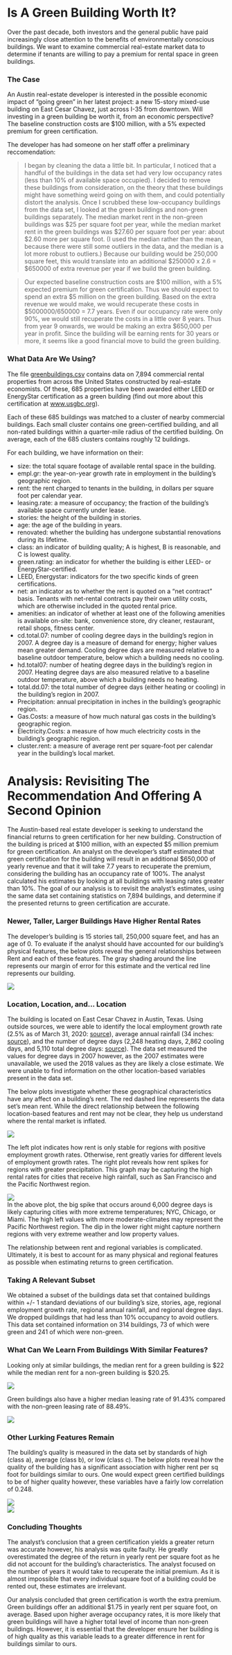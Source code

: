 # Is A Green Building Worth It? 

Over the past decade, both investors and the general public have paid
increasingly close attention to the benefits of environmentally
conscious buildings. We want to examine commercial real-estate market 
data to determine if tenants are willing to pay a premium for rental 
space in green buildings.

### The Case

An Austin real-estate developer is interested in the possible economic
impact of “going green” in her latest project: a new 15-story mixed-use
building on East Cesar Chavez, just across I-35 from downtown. Will
investing in a green building be worth it, from an economic perspective?
The baseline construction costs are $100 million, with a 5% expected
premium for green certification.

The developer has had someone on her staff offer a preliminary reccomendation: 

> I began by cleaning the data a little bit. In particular, I noticed
> that a handful of the buildings in the data set had very low occupancy
> rates (less than 10% of available space occupied). I decided to remove
> these buildings from consideration, on the theory that these buildings
> might have something weird going on with them, and could potentially
> distort the analysis. Once I scrubbed these low-occupancy buildings
> from the data set, I looked at the green buildings and non-green
> buildings separately. The median market rent in the non-green
> buildings was $25 per square foot per year, while the median market
> rent in the green buildings was $27.60 per square foot per year: about
> $2.60 more per square foot. (I used the median rather than the mean,
> because there were still some outliers in the data, and the median is
> a lot more robust to outliers.) Because our building would be 250,000
> square feet, this would translate into an additional $250000 x 2.6 =
> $650000 of extra revenue per year if we build the green building.

> Our expected baseline construction costs are $100 million, with a 5%
> expected premium for green certification. Thus we should expect to
> spend an extra $5 million on the green building. Based on the extra
> revenue we would make, we would recuperate these costs in
> $5000000/650000 = 7.7 years. Even if our occupancy rate were only 90%,
> we would still recuperate the costs in a little over 8 years. Thus
> from year 9 onwards, we would be making an extra $650,000 per year in
> profit. Since the building will be earning rents for 30 years or more,
> it seems like a good financial move to build the green building.

### What Data Are We Using? 
The file [greenbuildings.csv](https://github.com/indialindsay/Visual-Storytelling-Green-Buildings/blob/master/greenbuildings.csv) contains data
on 7,894 commercial rental properties from across the United States
constructed by real-estate economists. Of
these, 685 properties have been awarded either LEED or EnergyStar
certification as a green building (find out more about this certification 
at www.usgbc.org).

Each of these 685 buildings was matched to a cluster of nearby commercial 
buildings. Each small cluster contains one green-certified building, and
all non-rated buildings within a quarter-mile radius of the certified
building. On average, each of the 685 clusters contains roughly 12
buildings. 

For each building, we have information on their:  
-   size: the total square footage of available rental space in the
    building.  
-   empl.gr: the year-on-year growth rate in employment in the
    building’s geographic region.  
-   rent: the rent charged to tenants in the building, in dollars per
    square foot per calendar year.  
-   leasing.rate: a measure of occupancy; the fraction of the building’s
    available space currently under lease.  
-   stories: the height of the building in stories.  
-   age: the age of the building in years.  
-   renovated: whether the building has undergone substantial
    renovations during its lifetime.  
-   class: an indicator of building quality; A is highest, B is reasonable, 
    and C is lowest quality.  
-   green.rating: an indicator for whether the building is either LEED-
    or EnergyStar-certified.  
-   LEED, Energystar: indicators for the two specific kinds of green
    certifications.  
-   net: an indicator as to whether the rent is quoted on a “net
    contract” basis. Tenants with net-rental contracts pay their own
    utility costs, which are otherwise included in the quoted rental
    price.  
-   amenities: an indicator of whether at least one of the following
    amenities is available on-site: bank, convenience store, dry
    cleaner, restaurant, retail shops, fitness center.  
-   cd.total.07: number of cooling degree days in the building’s region
    in 2007. A degree day is a measure of demand for energy; higher
    values mean greater demand. Cooling degree days are measured
    relative to a baseline outdoor temperature, below which a building
    needs no cooling.  
-   hd.total07: number of heating degree days in the building’s region
    in 2007. Heating degree days are also measured relative to a
    baseline outdoor temperature, above which a building needs no
    heating.  
-   total.dd.07: the total number of degree days (either heating or
    cooling) in the building’s region in 2007.  
-   Precipitation: annual precipitation in inches in the building’s
    geographic region.
-   Gas.Costs: a measure of how much natural gas costs in the building’s
    geographic region.  
-   Electricity.Costs: a measure of how much electricity costs in the
    building’s geographic region.  
-   cluster.rent: a measure of average rent per square-foot per calendar
    year in the building’s local market.


Analysis: Revisiting The Recommendation And Offering A Second Opinion
============================================

The Austin-based real estate developer is seeking to understand the
financial returns to green certification for her new building.
Construction of the building is priced at $100 million, with an expected
$5 million premium for green certification. An analyst on the
developer’s staff estimated that green certification for the building
will result in an additional $650,000 of yearly revenue and that it will
take 7.7 years to recuperate the premium, considering the building has
an occupancy rate of 100%. The analyst calculated his estimates by
looking at all buildings with leasing rates greater than 10%. The goal
of our analysis is to revisit the analyst’s estimates, using the same
data set containing statistics on 7,894 buildings, and determine if the
presented returns to green certification are accurate.

### Newer, Taller, Larger Buildings Have Higher Rental Rates

The developer’s building is 15 stories tall, 250,000 square feet, and
has an age of 0. To evaluate if the analyst should have accounted for
our building’s physical features, the below plots reveal the general
relationships between Rent and each of these features. The gray shading
around the line represents our margin of error for this estimate and the
vertical red line represents our building.

<img src="Green-Buildings_files/figure-markdown_github/unnamed-chunk-2-1.png" style="display: block; margin: auto;" />

### Location, Location, and… Location

The building is located on East Cesar Chavez in Austin, Texas. Using
outside sources, we were able to identify the local employment growth
rate (2.5% as of March 31, 2020:
[source](https://www.austinchamber.com/blog/04-21-2020-job-growth-unemployment)),
average annual rainfall (34 inches:
[source](https://www.weather.gov/media/ewx/climate/ClimateSummary-ewx-Austin.pdf)),
and the number of degree days (2,248 heating days, 2,862 cooling days,
and 5,110 total degree days:
[source](https://www.eia.gov/energyexplained/units-and-calculators/degree-days.php)).
The data set measured the values for degree days in 2007 however, as the
2007 estimates were unavailable, we used the 2018 values as they are
likely a close estimate. We were unable to find information on the other
location-based variables present in the data set.

The below plots investigate whether these geographical characteristics
have any affect on a building’s rent. The red dashed line represents the
data set’s mean rent. While the direct relationship between the
following location-based features and rent may not be clear, they help
us understand where the rental market is inflated.


<img src="Green-Buildings_files/figure-markdown_github/unnamed-chunk-3-1.png" style="display: block; margin: auto;" />

The left plot indicates how rent is only stable for regions with
positive employment growth rates. Otherwise, rent greatly varies for
different levels of employment growth rates. The right plot reveals how
rent spikes for regions with greater precipitation. This graph may be
capturing the high rental rates for cities that receive high rainfall,
such as San Francisco and the Pacific Northwest region.

<img src="Green-Buildings_files/figure-markdown_github/unnamed-chunk-4-1.png" style="display: block; margin: auto;" />
In the above plot, the big spike that occurs around 6,000 degree days is
likely capturing cities with more extreme temperatures; NYC, Chicago, or
Miami. The high left values with more moderate-climates may represent
the Pacific Northwest region. The dip in the lower right might capture
northern regions with very extreme weather and low property values.

The relationship between rent and regional variables is complicated.
Ultimately, it is best to account for as many physical and regional
features as possible when estimating returns to green certification.

### Taking A Relevant Subset

We obtained a subset of the buildings data set that contained buildings
within +/- 1 standard deviations of our building’s size, stories, age,
regional employment growth rate, regional annual rainfall, and regional
degree days. We dropped buildings that had less than 10% occupancy to
avoid outliers. This data set contained information on 314 buildings, 73
of which were green and 241 of which were non-green.

### What Can We Learn From Buildings With Similar Features?

Looking only at similar buildings, the median rent for a green building
is $22 while the median rent for a non-green building is $20.25.

<img src="Green-Buildings_files/figure-markdown_github/unnamed-chunk-6-1.png" style="display: block; margin: auto;" />

Green buildings also have a higher median leasing rate of 91.43%
compared with the non-green leasing rate of 88.49%.

<img src="Green-Buildings_files/figure-markdown_github/unnamed-chunk-7-1.png" style="display: block; margin: auto;" />

### Other Lurking Features Remain

The building’s quality is measured in the data set by standards of high
(class a), average (class b), or low (class c). The below plots reveal
how the quality of the building has a significant association with
higher rent per sq foot for buildings similar to ours. One would expect
green certified buildings to be of higher quality however, these
variables have a fairly low correlation of 0.248.

<img src="Green-Buildings_files/figure-markdown_github/unnamed-chunk-8-1.png" style="display: block; margin: auto;" /><img src="Green-Buildings_files/figure-markdown_github/unnamed-chunk-8-2.png" style="display: block; margin: auto;" />

### Concluding Thoughts

The analyst’s conclusion that a green certification yields a greater
return was accurate however, his analysis was quite faulty. He greatly
overestimated the degree of the return in yearly rent per square foot as
he did not account for the building’s characteristics. The analyst
focused on the number of years it would take to recuperate the initial
premium. As it is almost impossible that every individual square foot of
a building could be rented out, these estimates are irrelevant.

Our analysis concluded that green certification is worth the extra
premium. Green buildings offer an additional $1.75 in yearly rent per
square foot, on average. Based upon higher average occupancy rates, it
is more likely that green buildings will have a higher total level of
income than non-green buildings. However, it is essential that the
developer ensure her building is of high quality as this variable leads
to a greater difference in rent for buildings similar to ours.
